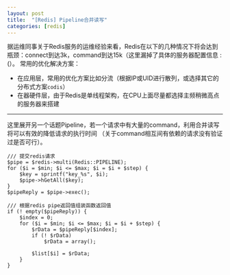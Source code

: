 ```yaml
---
layout: post
title:  "[Redis] Pipeline合并读写"
categories: [redis]
---
```


据运维同事关于Redis服务的运维经验来看，Redis在以下的几种情况下将会达到瓶颈：connect到达3k，command到达15k（这里漏掉了具体的服务器配置信息 :(）。
常用的优化解决方案：

* 在应用层，常用的优化方案比如分流（根据IP或UID进行散列，或选择其它的分布式方案`codis`）
* 在器硬件层，由于Redis是单线程架构，在CPU上面尽量都选择主频稍微高点的服务器来搭建


-----------------------------------------------------

这里展开另一个话题Pipeline，若一个请求中有大量的command，利用合并读写将可以有效的降低请求的执行时间
（关于command相互间有依赖的请求没有验证过是否可行）。

```
/// 提交redis请求
$pipe = $redis->multi(Redis::PIPELINE);
for ($i = $min; $i <= $max; $i = $i + $step) {
	$key = sprintf("key_%s", $i);
	$pipe->hGetAll($key);
}
$pipeReply = $pipe->exec();

/// 根据redis pipe返回值组装函数返回值
if (! empty($pipeReply)) {
	$index = 0;
	for ($i = $min; $i <= $max; $i = $i + $step) {
		$rData = $pipeReply[$index];
		if (! $rData)
			$rData = array();

		$list[$i] = $rData;
	}
}
```
